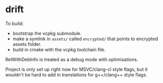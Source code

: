 # drift
 
To build:
- bootstrap the vcpkg submodule.
- make a symlink in `assets/` called `encrypted/` that points to encrypted assets folder.
- build in cmake with the vcpkg toolchain file.

RelWithDebInfo is treated as a debug mode with optimisations.

Project is only set up right now for MSVC/clang-cl style flags, but it wouldn't be hard to add in translations for g++/clang++ style flags.